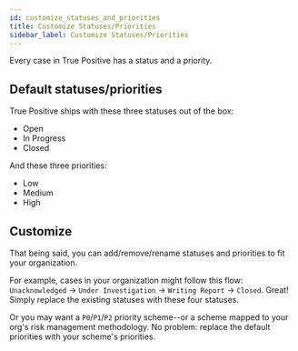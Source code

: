 ```yaml
---
id: customize_statuses_and_priorities
title: Customize Statuses/Priorities
sidebar_label: Customize Statuses/Priorities
---
```


Every case in True Positive has a status and a priority.

## Default statuses/priorities

True Positive ships with these three statuses out of the box:

- Open
- In Progress
- Closed

And these three priorities:

- Low
- Medium
- High

## Customize

That being said, you can add/remove/rename statuses and priorities to fit your organization.

For example, cases in your organization might follow this flow: `Unacknowledged` -> `Under Investigation` -> `Writing Report` -> `Closed`. Great! Simply replace the existing statuses with these four statuses.

Or you may want a `P0`/`P1`/`P2` priority scheme--or a scheme mapped to your org's risk management methodology. No problem: replace the default priorities with your scheme's priorities.
